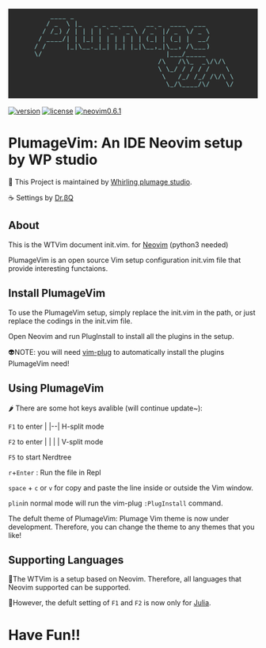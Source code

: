 [![plumagevim](https://github.com/doctorbetaq/PlumageVim/blob/main/pictures/plumagevim.png)](https://github.com/doctorbetaq/PlumageVim)

[![version](https://img.shields.io/badge/version-v0.0.1-9ee0e0)](https://github.com/doctorbetaq/PlumageVim/releases/tag/v0.0.1)
[![license](https://img.shields.io/github/license/doctorbetaq/PlumageVim?color=9ee0e0)](https://github.com/doctorbetaq/PlumageVim/blob/main/LICENSE)
[![neovim0.6.1](https://img.shields.io/badge/Neovim-v0.6.1-9ee0e0)](https://github.com/neovim/neovim)
# PlumageVim: An IDE Neovim setup by WP studio
🎵 This Project is maintained by [Whirling plumage studio](https://www.facebook.com/WhirlingPlumage/?ref=pages_you_manage).

☕ Settings by [Dr.βQ](https://twitter.com/Dr_betaQ)


## About
This is the WTVim document init.vim. for [Neovim](https://github.com/neovim/neovim) (python3 needed)

PlumageVim is an open source Vim setup configuration init.vim file that provide interesting functaions.


## Install PlumageVim
To use the PlumageVim setup, simply replace the init.vim in the path, or just replace the codings in the init.vim file. 

Open Neovim and run PlugInstall to install all the plugins in the setup.

👽NOTE:  you will need [vim-plug](https://github.com/junegunn/vim-plug) to automatically install the plugins PlumageVim need!


##  Using PlumageVim
🌶️ There are some hot keys avalible (will continue update~):

`F1` to enter | |--|  H-split mode
  
`F2` to enter | | | | V-split mode

`F5` to start Nerdtree

 `r`+`Enter` : Run the file in Repl
 
 `space` + `c` or `v` for copy and paste the line inside or outside the Vim window.
 
 `plin`in normal mode will run the vim-plug `:PlugInstall` command.
 
 The defult theme of PlumageVim: Plumage Vim theme is now under development. Therefore, you can change the theme to any themes that you like!
## Supporting Languages

🧠The WTVim is a setup based on Neovim. Therefore, all languages that Neovim supported can be supported.

👑However, the defult setting of `F1` and `F2` is now only for [Julia](https://github.com/JuliaLang/julia).


# Have Fun!!

